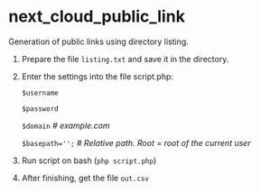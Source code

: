 # next_cloud_public_link
Generation of public links using directory listing.

1. Prepare the file `listing.txt` and save it in the directory.
2. Enter the settings into the file script.php:

    `$username`
    
    `$password`
    
    `$domain` *# example.com*
    
    `$basepath='';` *# Relative path. Root = root of the current user*
    
3. Run script on bash (`php script.php`)
4. After finishing, get the file `out.csv`
